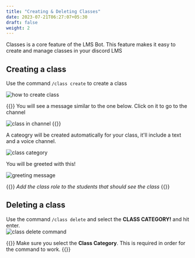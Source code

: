 ```yaml
---
title: "Creating & Deleting Classes"
date: 2023-07-21T06:27:07+05:30
draft: false
weight: 2
---
```


Classes is a core feature of the LMS Bot. This feature makes it easy to create and manage classes in your discord LMS

## Creating a class

Use the command `/class create` to create a class

![how to create class](https://media.discordapp.net/attachments/1047524395893137510/1131814686644510866/image.png)

{{<hint info>}}
You will see a message similar to the one below. Click on it to go to the channel

![class in channel](https://media.discordapp.net/attachments/1130869397733523570/1130876380687642684/image.png)
{{</hint>}}

A cateogry will be created automatically for your class, it'll include a text and a voice channel.

![class category](https://media.discordapp.net/attachments/1130869397733523570/1130876587240329276/image.png)

You will be greeted with this!

![greeting message](https://media.discordapp.net/attachments/1047524395893137510/1131815486859006022/image.png?width=995&height=628)

{{<hint info>}}
_Add the class role to the students that should see the class_
{{</hint>}}

## Deleting a class

Use the command `/class delete` and select the **CLASS CATEGORY!** and hit enter.\
![class delete command](https://media.discordapp.net/attachments/1047524395893137510/1131834683781566545/image.png)

{{<hint warning>}}
Make sure you select the **Class Category**. This is required in order for the command to work.
{{</hint>}}
